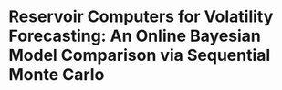 # Reservoir Computers for Volatility Forecasting: An Online Bayesian Model Comparison via Sequential Monte Carlo

